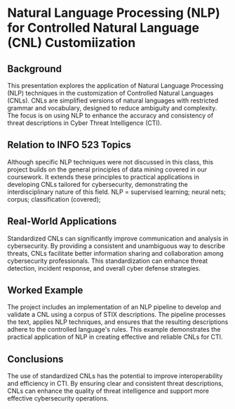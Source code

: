 # Natural Language Processing (NLP) for Controlled Natural Language (CNL) Customiization

## Background
This presentation explores the application of Natural Language Processing (NLP) techniques in the customization of Controlled Natural Languages (CNLs). CNLs are simplified versions of natural languages with restricted grammar and vocabulary, designed to reduce ambiguity and complexity. The focus is on using NLP to enhance the accuracy and consistency of threat descriptions in Cyber Threat Intelligence (CTI).

## Relation to INFO 523 Topics
Although specific NLP techniques were not discussed in this class, this project builds on the general principles of data mining covered in our coursework. It extends these principles to practical applications in developing CNLs tailored for cybersecurity, demonstrating the interdisciplinary nature of this field. NLP = supervised learning; neural nets; corpus; classification (covered); 

## Real-World Applications
Standardized CNLs can significantly improve communication and analysis in cybersecurity. By providing a consistent and unambiguous way to describe threats, CNLs facilitate better information sharing and collaboration among cybersecurity professionals. This standardization can enhance threat detection, incident response, and overall cyber defense strategies.

## Worked Example
The project includes an implementation of an NLP pipeline to develop and validate a CNL using a corpus of STIX descriptions. The pipeline processes the text, applies NLP techniques, and ensures that the resulting descriptions adhere to the controlled language's rules. This example demonstrates the practical application of NLP in creating effective and reliable CNLs for CTI.

## Conclusions
The use of standardized CNLs has the potential to improve interoperability and efficiency in CTI. By ensuring clear and consistent threat descriptions, CNLs can enhance the quality of threat intelligence and support more effective cybersecurity operations.
